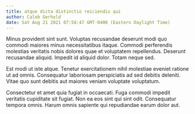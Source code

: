 ```yaml
---
title: atque dicta distinctio reiciendis qui
author: Caleb Gerhold
date: Sat Aug 21 2021 07:58:47 GMT-0400 (Eastern Daylight Time)
---
```

Minus provident sint sunt. Voluptas recusandae deserunt modi quo commodi maiores minus necessitatibus itaque. Commodi perferendis molestias veritatis nobis dolores quae et voluptatem repellendus. Deserunt recusandae aliquid. Impedit id aliquid dolor. Totam neque sed.

 Est modi ut iste atque. Tenetur exercitationem nihil molestiae eveniet ratione ut ad omnis. Consequatur laboriosam perspiciatis ad sed debitis deleniti. Vitae quo sunt debitis aut maiores veniam voluptate voluptatum.

 Consectetur et amet quia fugiat in occaecati. Fuga commodi impedit veritatis cupiditate sit fugiat. Non ea eos sint qui sint odit. Consequatur tempora omnis. Harum omnis sapiente qui repudiandae earum dolor aut.